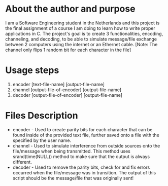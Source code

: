 # About the author and purpose
I am a Software Engineering student in the Netherlands and this project is the final assignment of a course I am doing to learn how to write proper applications in C. The project's goal is to create 3 functionalities, encoding, channeling, and decoding, to be able to simulate message/file exchange between 2 computers using the internet or an Ethernet cable.
[Note: The channel only flips 1 random bit for each character in the file] 

# Usage steps
1. encoder [text-file-name] [output-file-name]
2. channel [output-file-of-encoder] [output-file-name]
3. decoder [output-file-of-encoder] [output-file-name]

# Files Description
* encoder - Used to create parity bits for each character that can be found inside of the provided text file, further saved onto a file with the specified by the user name.
* channel - Used to simulate interference from outside sources onto the file/message when being transmitted. This method uses srand(time(NULL)) method to make sure that the output is always different.
* decoder - Used to remove the parity bits, check for and fix errors occurred when the file/message was in transition. The output of this script should be the message/file that was originally sent!
